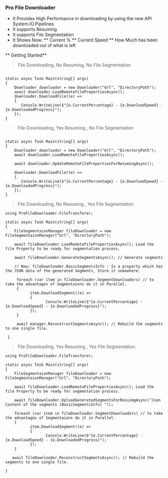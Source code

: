 ###  Pro File Downloader

* It Provides High Performance in downloading by using the new API System.IO.Pipelines
* It supports Resuming
* It supports File Segmentation
* It Shows Now: 
    ** Current % 
    ** Current Speed 
    ** How Much has been downloaded out of what is left

** Getting Started**

> File Downloading, No Resuming, No File Segmentation


```

static async Task Main(string[] args)
{
    Downloader downloader = new Downloader("Url", "DirectoryPath");
    await downloader.LoadRemoteFilePropertiesAsync();
    downloader.DownloadFile((e) =>
    {
       Console.WriteLine($"{e.CurrentPercentage} - {e.DownloadSpeed} - {e.DownloadedProgress}");
    });
}
```

> File Downloading, Yes Resuming , No File Segmentation 

```

static async Task Main(string[] args)
{
    Downloader downloader = new Downloader("Url", "DirectoryPath");
    await downloader.LoadRemoteFilePropertiesAsync();

    await downloader.UpdateRemoteFilePropertiesForResumingAsync();
   
    downloader.DownloadFile((e) =>
    {
       Console.WriteLine($"{e.CurrentPercentage} - {e.DownloadSpeed} - {e.DownloadedProgress}");
    });
}
```

> File Downloading, No Resuming , Yes File Segmentation 

```
using ProFileDownloader.FileTransferer;

static async Task Main(string[] args)
{
    FileSegmentaionManager fileDownloader = new FileSegmentaionManager("Url", "DirectoryPath");

    await fileDownloader.LoadRemoteFilePropertiesAsync(); Load the file Property to be ready for segmentation process.

    await fileDownloader.GenerateSegmentsAsync(); // Generate segments 
 
    // Now: fileDownloader.BasicSegmentsInfo : Is a property which has the JSON data of the generated Segments, Store it somewhere.
    
     foreach (var item in fileDownloader.SegmentDownloaders) // to take the advantages of Segmentaions do it in Parallel.
     {
           item.DownloadSegment((e) =>
           {
                  Console.WriteLine($"{e.CurrentPercentage} - {e.DownloadSpeed} - {e.DownloadedProgress}");
           });
     }

     await manager.ReconstructSegmentsAsync(); // Rebuild the segments to one single file.            
                
 }
```
> File Downloading, Yes Resuming , Yes File Segmentation 

```
using ProFileDownloader.FileTransferer;

static async Task Main(string[] args)
{
    FileSegmentaionManager fileDownloader = new FileSegmentaionManager("Url", "DirectoryPath");

    await fileDownloader.LoadRemoteFilePropertiesAsync(); Load the file Property to be ready for segmentation process.

    await fileDownloader.UploadGeneratedSegmentsForResuimgAsync("Json Content of the segments (BasicSegmentsInfo) "));
   
    foreach (var item in fileDownloader.SegmentDownloaders) // to take the advantages of Segmentaions do it in Parallel.
    {
           item.DownloadSegment((e) =>
           {
                  Console.WriteLine($"{e.CurrentPercentage} - {e.DownloadSpeed} - {e.DownloadedProgress}");
           });
    }

   await fileDownloader.ReconstructSegmentsAsync(); // Rebuild the segments to one single file.  
     
}

```
